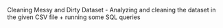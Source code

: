 
Cleaning Messy and Dirty Dataset - Analyzing and cleaning the dataset in the given CSV file + running some SQL queries
